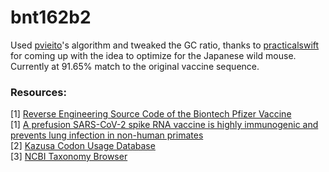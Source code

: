# bnt162b2

Used [pvieito](https://github.com/pvieito)'s algorithm and tweaked the GC ratio, thanks to [practicalswift](https://github.com/practicalswift) for coming up with the idea to optimize for the Japanese wild mouse. Currently at 91.65% match to the original vaccine sequence.

### Resources:

[1] [Reverse Engineering Source Code of the Biontech Pfizer Vaccine](https://berthub.eu/articles/posts/part-2-reverse-engineering-source-code-of-the-biontech-pfizer-vaccine/)\
[1] [A prefusion SARS-CoV-2 spike RNA vaccine is highly immunogenic and prevents lung infection in non-human primates](https://www.biorxiv.org/content/10.1101/2020.09.08.280818v1.full.pdf)\
[2] [Kazusa Codon Usage Database](http://www.kazusa.or.jp/codon/)\
[3] [NCBI Taxonomy Browser](https://www.ncbi.nlm.nih.gov/Taxonomy/Browser/wwwtax.cgi)
